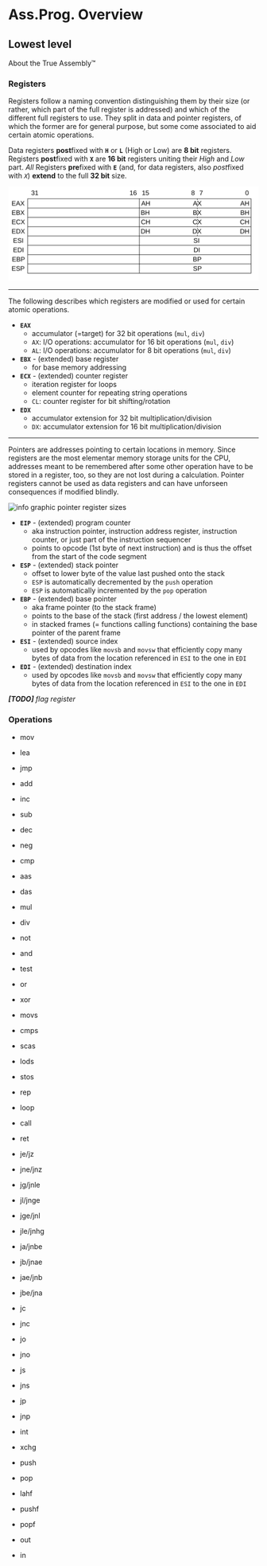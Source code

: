# Ass.Prog. Overview

## Lowest level

About the True Assembly™

### Registers

Registers follow a naming convention distinguishing them by their size (or rather, which part of the full register is addressed) and which of the different full registers to use. They split in data and pointer registers, of which the former are for general purpose, but some come associated to aid certain atomic operations.

Data registers **post**fixed with **`H`** or **`L`** (High or Low) are **8 bit** registers. Registers **post**fixed with **`X`** are **16 bit** registers uniting their *High* and *Low* part. *All* Registers **pre**fixed with **`E`** (and, for data registers, also *post*fixed with *`X`*) **extend** to the full **32 bit** size.

![info graphic data register sizes and correlation](img/register-info.svg)

--------

The following describes which registers are modified or used for certain atomic operations.

- **`EAX`**
	- accumulator (=target) for 32 bit operations (`mul`, `div`)
	- `AX`: I/O operations: accumulator for 16 bit operations (`mul`, `div`)
	- `AL`: I/O operations: accumulator for 8 bit operations (`mul`, `div`)
- **`EBX`** - (extended) base register
	- for base memory addressing
- **`ECX`** - (extended) counter register
	- iteration register for loops
	- element counter for repeating string operations
	- `CL`: counter register for bit shifting/rotation
- **`EDX`**
	- accumulator extension for 32 bit multiplication/division
	- `DX`: accumulator extension for 16 bit multiplication/division

--------

Pointers are addresses pointing to certain locations in memory. Since registers are the most elementar memory storage units for the CPU, addresses meant to be remembered after some other operation have to be stored in a register, too, so they are not lost during a calculation. Pointer registers cannot be used as data registers and can have unforseen consequences if modified blindly.

![info graphic pointer register sizes](img/pointer-info.svg)

- **`EIP`** - (extended) program counter
	- aka instruction pointer, instruction address register, instruction counter, or just part of the instruction sequencer
	- points to opcode (1st byte of next instruction) and is thus the offset from the start of the code segment
- **`ESP`** - (extended) stack pointer
	- offset to lower byte of the value last pushed onto the stack
	- `ESP` is automatically decremented by the `push` operation
	- `ESP` is automatically incremented by the `pop` operation
- **`EBP`** - (extended) base pointer
	- aka frame pointer (to the stack frame)
	- points to the base of the stack (first address / the lowest element)
	- in stacked frames (= functions calling functions) containing the base pointer of the parent frame
- **`ESI`** - (extended) source index
	- used by opcodes like `movsb` and `movsw` that efficiently copy many bytes of data from the location referenced in `ESI` to the one in `EDI`
- **`EDI`** - (extended) destination index
	- used by opcodes like `movsb` and `movsw` that efficiently copy many bytes of data from the location referenced in `ESI` to the one in `EDI`

***[TODO]** flag register*

### Operations

- mov
- lea
- jmp

- add
- inc
- sub
- dec
- neg
- cmp
- aas
- das
- mul
- div
- not
- and
- test
- or
- xor

- movs
- cmps
- scas
- lods
- stos
- rep
- loop

- call
- ret

- je/jz
- jne/jnz
- jg/jnle
- jl/jnge
- jge/jnl
- jle/jnhg
- ja/jnbe
- jb/jnae
- jae/jnb
- jbe/jna
- jc
- jnc
- jo
- jno
- js
- jns
- jp
- jnp

- int

- xchg
- push
- pop
- lahf
- pushf
- popf

- out
- in
